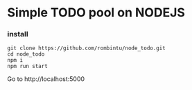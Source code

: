 # Simple TODO pool on NODEJS

### install
```
git clone https://github.com/rombintu/node_todo.git
cd node_todo
npm i
npm run start
```
Go to http://localhost:5000
